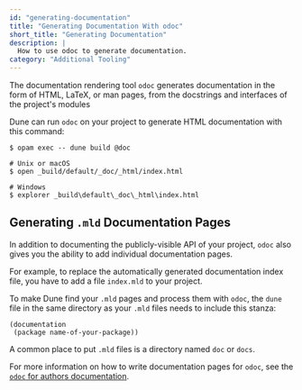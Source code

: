 ```yaml
---
id: "generating-documentation"
title: "Generating Documentation With odoc"
short_title: "Generating Documentation"
description: |
  How to use odoc to generate documentation.
category: "Additional Tooling"
---
```


<!--
DOCUMENTATION REFERENCES:
- odoc Documentation: https://ocaml.github.io/odoc/
- odoc for Authors: https://ocaml.github.io/odoc/odoc/odoc_for_authors.html
- odoc GitHub: https://github.com/ocaml/odoc
- Dune Documentation Generation: https://dune.readthedocs.io/en/stable/reference/dune/documentation.html

ODOC FEATURES:
- Generates HTML, LaTeX, or man pages
- Extracts from .mli interface files
- Parses special comment syntax
- Cross-references between modules
- Custom documentation pages (.mld files)
- Integrates with Dune

OUTPUT FORMATS:
- HTML (default, recommended)
- LaTeX (for PDF generation)
- Man pages (Unix manual format)

DOCSTRING SYNTAX:
- (** ... *) - Documentation comment
- @param, @return, @raise - Special tags
- {b bold}, {i italic} - Inline formatting
- {[ ... ]} - Code blocks
- {{:url}text} - Links
- {!Module.value} - Cross-references

USAGE WITH DUNE:
- dune build @doc - Generate documentation
- (documentation (package <name>)) - Dune stanza
- Output in _build/default/_doc/_html/

MLD FILES:
- .mld extension for custom pages
- index.mld replaces default index
- Placed in doc/ or docs/ directory
- Same syntax as docstrings

DOCSTRING EXAMPLE:
(** Short description.

    Longer description with {b emphasis}.

    @param x Description of parameter x
    @return What the function returns
    @raise Not_found When element not found *)

INSTALLATION:
- opam install odoc
- Usually included in OCaml Platform
- Dune handles invocation automatically

RELATED TUTORIALS:
- Your First OCaml Program: /docs/your-first-program
- Dune Tutorial: /docs/dune
- OCaml Programming Guidelines: /docs/guidelines
- Creating Libraries: /docs/creating-libraries

EXTERNAL RESOURCES:
- odoc homepage: https://ocaml.github.io/odoc/
- odoc GitHub: https://github.com/ocaml/odoc
- OCaml.org package docs: https://ocaml.org/packages
- Odoc examples: Various open-source OCaml projects
-->

The documentation rendering tool `odoc` generates documentation
in the form of HTML, LaTeX, or man pages,
from the docstrings and interfaces of the project's modules

Dune can run `odoc` on your project to generate HTML documentation with this command:

```shell
$ opam exec -- dune build @doc

# Unix or macOS
$ open _build/default/_doc/_html/index.html

# Windows
$ explorer _build\default\_doc\_html\index.html
```

## Generating `.mld` Documentation Pages

In addition to documenting the publicly-visible API of your project,
`odoc` also gives you the ability to add individual documentation pages.

For example, to replace the automatically generated documentation
index file, you have to add a file `index.mld` to your project.

To make Dune find your `.mld` pages and process them with `odoc`,
the `dune` file in the same directory as your `.mld` files needs to
include this stanza:

```
(documentation
 (package name-of-your-package))
```

A common place to put `.mld` files is a directory named `doc` or `docs`.

For more information on how to write documentation pages for `odoc`,
see the [`odoc` for authors documentation](https://ocaml.github.io/odoc/odoc/odoc_for_authors.html).
